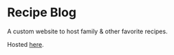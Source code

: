# Recipe Blog
A custom website to host family & other favorite recipes.  
  
Hosted [here](https://lindsaygoins.github.io/blog/).
